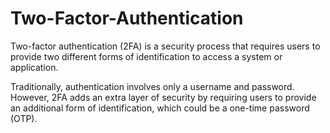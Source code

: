 # Two-Factor-Authentication
Two-factor authentication (2FA) is a security process that requires users to provide two different forms of identification to access a system or application.

Traditionally, authentication involves only a username and password. However, 2FA adds an extra layer of security by requiring users to provide an additional form of identification, which could be a one-time password (OTP).
